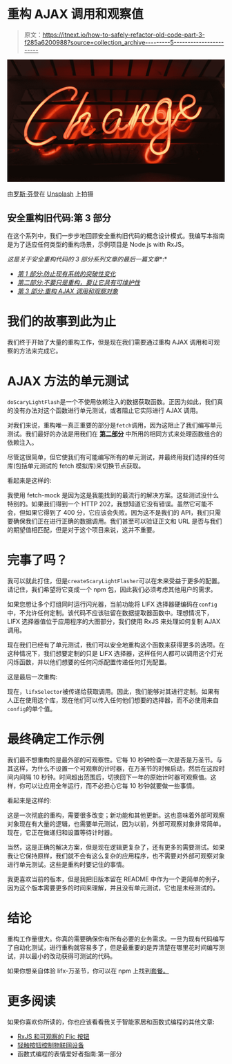 # 重构 AJAX 调用和观察值

> 原文：<https://itnext.io/how-to-safely-refactor-old-code-part-3-f285a6200988?source=collection_archive---------5----------------------->

![](img/246f23de581fe85bf5aff779b63d4940.png)

由[罗斯·芬登](https://unsplash.com/@rossf?utm_source=medium&utm_medium=referral)在 [Unsplash](https://unsplash.com?utm_source=medium&utm_medium=referral) 上拍摄

## 安全重构旧代码:第 3 部分

在这个系列中，我们一步步地回顾安全重构旧代码的概念设计模式。我编写本指南是为了适应任何类型的重构场景，示例项目是 Node.js with RxJS。

*这是关于安全重构代码的 3 部分系列文章的最后一篇文章**:*

*   [*第 1 部分:防止现有系统的突破性变化*](https://medium.com/@Sawtaytoes/how-to-safely-refactor-old-code-part-1-a1a853263fec)
*   [*第二部分:不要只是重构，要让它具有可维护性*](https://medium.com/@Sawtaytoes/how-to-safely-refactor-old-code-part-2-2d09451b4e8f)
*   [*第 3 部分:重构 AJAX 调用和观察对象*](https://medium.com/@Sawtaytoes/how-to-safely-refactor-old-code-part-3-f285a6200988)

# 我们的故事到此为止

我们终于开始了大量的重构工作，但是现在我们需要通过重构 AJAX 调用和可观察的方法来完成它。

# AJAX 方法的单元测试

`doScaryLightFlash`是一个不使用依赖注入的数据获取函数。正因为如此，我们真的没有办法对这个函数进行单元测试，或者阻止它实际进行 AJAX 调用。

对我们来说，重构唯一真正重要的部分是`fetch`调用，因为这阻止了我们编写单元测试。我们最好的办法是用我们在 [**第二部分**](https://medium.com/@Sawtaytoes/how-to-safely-refactor-old-code-part-2-2d09451b4e8f) 中所用的相同方式来处理函数组合的依赖注入。

尽管这很简单，但它使我们有可能编写所有的单元测试，并最终用我们选择的任何库(包括单元测试的 fetch 模拟库)来切换节点获取。

看起来是这样的:

我使用 fetch-mock 是因为这是我能找到的最流行的解决方案。这些测试没什么特别的。如果我们得到一个 HTTP 202，我想知道它没有错误。虽然它可能不会，但如果它得到了 400 分，它应该会失败。因为这不是我们的 API，我们只需要确保我们正在进行正确的数据调用。我们甚至可以验证正文和 URL 是否与我们的期望值相匹配，但是对于这个项目来说，这并不重要。

# 完事了吗？

我可以就此打住，但是`createScaryLightFlasher`可以在未来受益于更多的配置。请记住，我们希望将它变成一个 npm 包，因此我们必须考虑其他用户的需求。

如果您想让多个灯组同时运行闪光器，当前功能将 LIFX 选择器硬编码在`config`中，不允许任何定制。该代码不应该驻留在数据提取器函数中。理想情况下，LIFX 选择器值位于应用程序的大图部分，我们使用 RxJS 来处理如何复制 AJAX 调用。

现在我们已经有了单元测试，我们可以安全地重构这个函数来获得更多的选项。在这种情况下，我们想要定制的只是 LIFX 选择器，这样任何人都可以调用这个灯光闪烁函数，并以他们想要的任何闪烁配置传递任何灯光配置。

这是最后一次重构:

现在，`lifxSelector`被传递给获取调用。因此，我们能够对其进行定制。如果有人正在使用这个库，现在他们可以传入任何他们想要的选择器，而不必使用来自`config`的单个值。

# 最终确定工作示例

我们最不想重构的是最外部的可观察性。它每 10 秒钟检查一次是否是万圣节。与其这样，为什么不设置一个可观察的计时器，在万圣节的时候启动，然后在这段时间内间隔 10 秒钟。时间超出范围后，切换回下一年的原始计时器可观察值。这样，你可以让应用全年运行，而不必担心它每 10 秒钟就要做一些事情。

看起来是这样的:

这是一次彻底的重构，需要很多改变；新功能和其他更新。这也意味着外部可观察对象现在有大量的逻辑，也需要单元测试，因为以前，外部可观察对象非常简单。现在，它正在做递归和设置等待计时器。

当然，这是正确的解决方案，但是现在逻辑更复杂了，还有更多的需要测试。如果我让它保持原样，我们就不会有这么复杂的应用程序，也不需要对外部可观察对象进行单元测试。这些是重构时要记住的事情。

我更喜欢当前的版本，但是我把旧版本留在 README 中作为一个更简单的例子，因为这个版本需要更多的时间来理解，并且没有单元测试，它也是未经测试的。

# 结论

重构工作量很大。你真的需要确保你有所有必要的业务需求。一旦为现有代码编写了自动化测试，进行重构就容易多了，但是最重要的是弄清楚在哪里花时间编写测试，并以最小的改动获得可测试的代码。

如果你想亲自体验 lifx-万圣节，你可以在 npm 上找到[套餐。](https://www.npmjs.com/package/lifx-halloween)

# 更多阅读

如果你喜欢你所读的，你也应该看看我关于智能家居和函数式编程的其他文章:

*   [RxJS 和可观察的 Flic 按钮](https://medium.com/flicblog/flic-buttons-and-the-observable-customization-using-rxjs-2214bc53d407)
*   [轻触按钮控制物联网设备](https://medium.com/flicblog/controlling-iot-devices-with-the-flic-of-a-button-1349c81bddef)
*   函数式编程的表情爱好者指南:第一部分